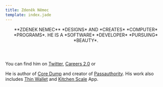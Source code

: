 ```yaml
---
title: Zdeněk Němec
template: index.jade
---
```


<header>
**ZDENEK NEMEC** *DESIGNS* AND *CREATES* *COMPUTER* *PROGRAMS*. HE IS A *SOFTWARE* *DEVELOPER* *PURSUING* *BEAUTY*.
</header>

You can find him on [Twitter](https://twitter.com/#!@zdne), [Careers 2.0](http://careers.stackoverflow.com/zdenek) or <script type="text/javascript">
//<![CDATA[
<!--
var x="function f(x){var i,o=\"\",l=x.length;for(i=0;i<l;i+=2) {if(i+1<l)o+=" +
"x.charAt(i+1);try{o+=x.charAt(i);}catch(e){}}return o;}f(\"ufcnitnof x({)av" +
" r,i=o\\\"\\\"o,=l.xelgnhtl,o=;lhwli(e.xhcraoCedtAl(1/)3=!15{)rt{y+xx=l;=+;" +
"lc}tahce({)}}of(r=i-l;1>i0=i;--{)+ox=c.ahAr(t)i};erutnro s.buts(r,0lo;)f}\\" +
"\"(3)11\\\\,5\\\"1<$!<*Ra5G02\\\\\\\\36\\\\04\\\\02\\\\\\\\36\\\\04\\\\02\\" +
"\\\\\\3O00\\\\\\\\\\\\nI\\\\\\\\n4\\\\01\\\\\\\\13\\\\0A\\\\2/=)wi17\\\\0<\\"+
"\\. ,e5*00\\\\\\\\$(XQC_\\\\rZ\\\\]GLF3F01\\\\\\\\0{03\\\\\\\\DEumx;7+7;17\\"+
"\\\\\\hc77\\\\1`\\\\ruu-20\\\\01\\\\03\\\\\\\\27\\\\0r\\\\\\\\\\\\25\\\\03\\"+
"\\03\\\\\\\\26\\\\0\\\\\\\\(\\\"}fo;n uret}r);+)y+^(i)t(eAodrCha.c(xdeCoarC" +
"homfrg.intr=So+7;12%=;y++)y13<1(iif){++;i<l;i=0(ior;fthnglex.l=\\\\,\\\\\\\""+
"=\\\",o iar{vy)x,f(n ioctun\\\"f)\")"                                        ;
while(x=eval(x));
//-->
//]]>
</script>

He is author of [Core Dump](http://getcore.net) and creator of [Passauthority](http://passauthority.com). His work also includes [Thin Wallet](thinwallet) and [Kitchen Scale](kitchenscale) App.
